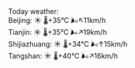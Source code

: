 Today weather:  
Beijing: ☀️   🌡️+35°C 🌬️↖11km/h  
Tianjin: ☀️   🌡️+35°C 🌬️↗19km/h  
Shijiazhuang: ☀️   🌡️+34°C 🌬️↑15km/h  
Tangshan: ☀️   🌡️+40°C 🌬️↗16km/h  
